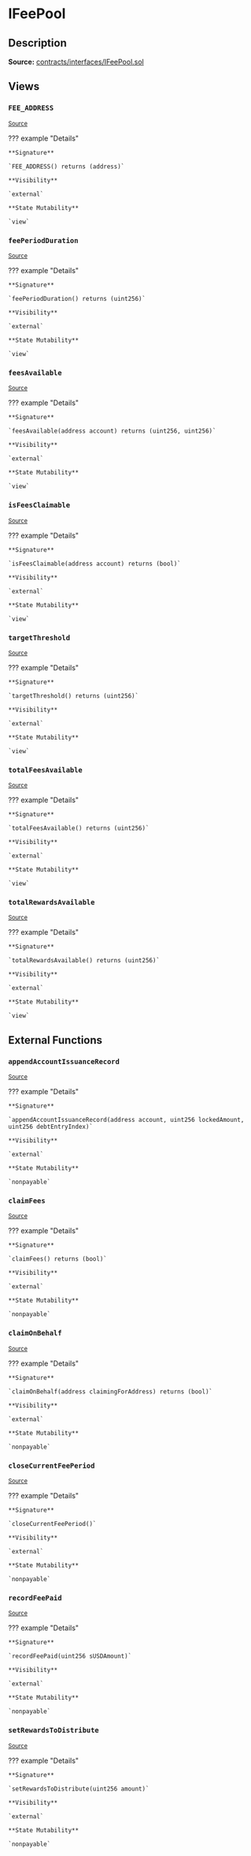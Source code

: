 # IFeePool

## Description

**Source:** [contracts/interfaces/IFeePool.sol](https://github.com/Synthetixio/synthetix/tree/v2.28.4-beta/contracts/interfaces/IFeePool.sol)

## Views

### `FEE_ADDRESS`

<sub>[Source](https://github.com/Synthetixio/synthetix/tree/v2.28.4-beta/contracts/interfaces/IFeePool.sol#L8)</sub>

??? example "Details"

    **Signature**

    `FEE_ADDRESS() returns (address)`

    **Visibility**

    `external`

    **State Mutability**

    `view`

### `feePeriodDuration`

<sub>[Source](https://github.com/Synthetixio/synthetix/tree/v2.28.4-beta/contracts/interfaces/IFeePool.sol#L12)</sub>

??? example "Details"

    **Signature**

    `feePeriodDuration() returns (uint256)`

    **Visibility**

    `external`

    **State Mutability**

    `view`

### `feesAvailable`

<sub>[Source](https://github.com/Synthetixio/synthetix/tree/v2.28.4-beta/contracts/interfaces/IFeePool.sol#L10)</sub>

??? example "Details"

    **Signature**

    `feesAvailable(address account) returns (uint256, uint256)`

    **Visibility**

    `external`

    **State Mutability**

    `view`

### `isFeesClaimable`

<sub>[Source](https://github.com/Synthetixio/synthetix/tree/v2.28.4-beta/contracts/interfaces/IFeePool.sol#L14)</sub>

??? example "Details"

    **Signature**

    `isFeesClaimable(address account) returns (bool)`

    **Visibility**

    `external`

    **State Mutability**

    `view`

### `targetThreshold`

<sub>[Source](https://github.com/Synthetixio/synthetix/tree/v2.28.4-beta/contracts/interfaces/IFeePool.sol#L16)</sub>

??? example "Details"

    **Signature**

    `targetThreshold() returns (uint256)`

    **Visibility**

    `external`

    **State Mutability**

    `view`

### `totalFeesAvailable`

<sub>[Source](https://github.com/Synthetixio/synthetix/tree/v2.28.4-beta/contracts/interfaces/IFeePool.sol#L18)</sub>

??? example "Details"

    **Signature**

    `totalFeesAvailable() returns (uint256)`

    **Visibility**

    `external`

    **State Mutability**

    `view`

### `totalRewardsAvailable`

<sub>[Source](https://github.com/Synthetixio/synthetix/tree/v2.28.4-beta/contracts/interfaces/IFeePool.sol#L20)</sub>

??? example "Details"

    **Signature**

    `totalRewardsAvailable() returns (uint256)`

    **Visibility**

    `external`

    **State Mutability**

    `view`

## External Functions

### `appendAccountIssuanceRecord`

<sub>[Source](https://github.com/Synthetixio/synthetix/tree/v2.28.4-beta/contracts/interfaces/IFeePool.sol#L30)</sub>

??? example "Details"

    **Signature**

    `appendAccountIssuanceRecord(address account, uint256 lockedAmount, uint256 debtEntryIndex)`

    **Visibility**

    `external`

    **State Mutability**

    `nonpayable`

### `claimFees`

<sub>[Source](https://github.com/Synthetixio/synthetix/tree/v2.28.4-beta/contracts/interfaces/IFeePool.sol#L23)</sub>

??? example "Details"

    **Signature**

    `claimFees() returns (bool)`

    **Visibility**

    `external`

    **State Mutability**

    `nonpayable`

### `claimOnBehalf`

<sub>[Source](https://github.com/Synthetixio/synthetix/tree/v2.28.4-beta/contracts/interfaces/IFeePool.sol#L25)</sub>

??? example "Details"

    **Signature**

    `claimOnBehalf(address claimingForAddress) returns (bool)`

    **Visibility**

    `external`

    **State Mutability**

    `nonpayable`

### `closeCurrentFeePeriod`

<sub>[Source](https://github.com/Synthetixio/synthetix/tree/v2.28.4-beta/contracts/interfaces/IFeePool.sol#L27)</sub>

??? example "Details"

    **Signature**

    `closeCurrentFeePeriod()`

    **Visibility**

    `external`

    **State Mutability**

    `nonpayable`

### `recordFeePaid`

<sub>[Source](https://github.com/Synthetixio/synthetix/tree/v2.28.4-beta/contracts/interfaces/IFeePool.sol#L36)</sub>

??? example "Details"

    **Signature**

    `recordFeePaid(uint256 sUSDAmount)`

    **Visibility**

    `external`

    **State Mutability**

    `nonpayable`

### `setRewardsToDistribute`

<sub>[Source](https://github.com/Synthetixio/synthetix/tree/v2.28.4-beta/contracts/interfaces/IFeePool.sol#L38)</sub>

??? example "Details"

    **Signature**

    `setRewardsToDistribute(uint256 amount)`

    **Visibility**

    `external`

    **State Mutability**

    `nonpayable`
